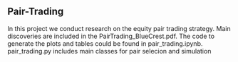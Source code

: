 ## Pair-Trading

In this project we conduct research on the equity pair trading strategy. Main discoveries are included in the PairTrading_BlueCrest.pdf. The code to generate the plots and tables could be found in pair_trading.ipynb. pair_trading.py includes main classes for pair selecion and simulation
